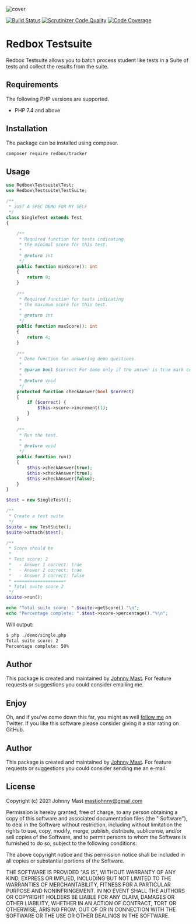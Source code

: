 ![cover](https://user-images.githubusercontent.com/121194/107553910-86e08800-6bd5-11eb-9411-500ca30125f0.png)

[![Build Status](https://travis-ci.com/johnnymast/redbox-testsuite.svg?branch=master)](https://travis-ci.com/johnnymast/redbox-testsuite)
[![Scrutinizer Code Quality](https://scrutinizer-ci.com/g/johnnymast/redbox-testsuite/badges/quality-score.png?b=master)](https://scrutinizer-ci.com/g/johnnymast/redbox-testsuite/?branch=master)
[![Code Coverage](https://scrutinizer-ci.com/g/johnnymast/redbox-testsuite/badges/coverage.png?b=master)](https://scrutinizer-ci.com/g/johnnymast/redbox-testsuite/?branch=master)

# Redbox Testsuite

Redbox Testsuite allows you to batch process student like tests in a Suite of tests and collect the results from the suite.

## Requirements

The following PHP versions are supported.

+ PHP 7.4 and above

## Installation

The package can be installed using composer.

```bash
composer require redbox/tracker
```

## Usage

```php
use Redbox\Testsuite\Test;
use Redbox\Testsuite\TestSuite;

/**
 * JUST A SPEC DEMO FOR MY SELF
 */
class SingleTest extends Test
{
    
    /**
     * Required function for tests indicating
     * the minimal score for this test.
     *
     * @return int
     */
    public function minScore(): int
    {
        return 0;
    }
    
    /**
     * Required function for tests indicating
     * the maximum score for this test.
     *
     * @return int
     */
    public function maxScore(): int
    {
        return 4;
    }
    
    /**
     * Demo function for answering demo questions.
     *
     * @param bool $correct For demo only if the answer is true mark correct.
     *
     * @return void
     */
    protected function checkAnswer(bool $correct)
    {
        if ($correct) {
            $this->score->increment(1);
        }
    }
    
    /**
     * Run the test.
     *
     * @return void
     */
    public function run()
    {
        $this->checkAnswer(true);
        $this->checkAnswer(true);
        $this->checkAnswer(false);
    }
}

$test = new SingleTest();

/**
 * Create a test suite
 */
$suite = new TestSuite();
$suite->attach($test);

/**
 * Score should be
 *
 * Test score: 2
 *   - Answer 1 correct: true
 *   - Answer 2 correct: true
 *   - Answer 3 correct: false
 * ===================+
 * Total suite score 2
 */
$suite->run();

echo "Total suite score: ".$suite->getScore()."\n";
echo "Percentage complete: ".$test->score->percentage()."%\n";
```

Will output:

```bash
$ php ./demo/single.php
Total suite score: 2
Percentage complete: 50%

```

## Author

This package is created and maintained by [Johnny Mast](mailto:mastjohnny@gmail.com). For feature requests or suggestions you could consider
emailing  me.

## Enjoy

Oh, and if you've come down this far, you might as well [follow me](https://twitter.com/mastjohnny) on Twitter. If you like this software
please consider giving it a star rating on GitHub.

## Author

This package is created and maintained by [Johnny Mast](mailto:mastjohnny@gmail.com). For feature requests or suggestions you could consider
sending me an e-mail.

## License

Copyright (c) 2021 Johnny Mast <mastjohnny@gmail.com>

Permission is hereby granted, free of charge, to any person obtaining a copy of this software and associated documentation files (the "
Software"), to deal in the Software without restriction, including without limitation the rights to use, copy, modify, merge, publish,
distribute, sublicense, and/or sell copies of the Software, and to permit persons to whom the Software is furnished to do so, subject to the
following conditions:

The above copyright notice and this permission notice shall be included in all copies or substantial portions of the Software.

THE SOFTWARE IS PROVIDED "AS IS", WITHOUT WARRANTY OF ANY KIND, EXPRESS OR IMPLIED, INCLUDING BUT NOT LIMITED TO THE WARRANTIES OF
MERCHANTABILITY, FITNESS FOR A PARTICULAR PURPOSE AND NONINFRINGEMENT. IN NO EVENT SHALL THE AUTHORS OR COPYRIGHT HOLDERS BE LIABLE FOR ANY
CLAIM, DAMAGES OR OTHER LIABILITY, WHETHER IN AN ACTION OF CONTRACT, TORT OR OTHERWISE, ARISING FROM, OUT OF OR IN CONNECTION WITH THE
SOFTWARE OR THE USE OR OTHER DEALINGS IN THE SOFTWARE.
